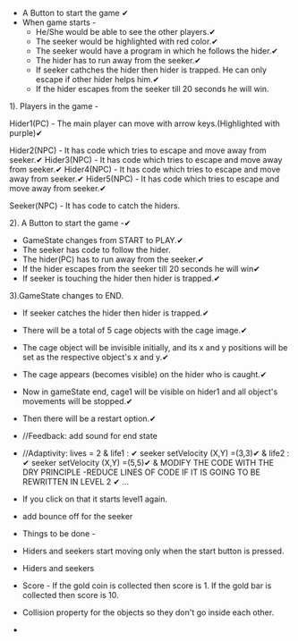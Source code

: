 * A Button to start the game ✔
* When game starts - 
	* He/She would be able to see the other players.✔
	* The seeker would be highlighted with red color.✔
	* The seeker would have a program in which he follows the hider.✔
	* The hider has to run away from the seeker.✔
	* If seeker cathches the hider then hider is trapped. He can only escape if other hider helps him.✔
	* If the hider escapes from the seeker till 20 seconds he will win.

1). Players in the game - 

Hider1(PC) - The main player can move with arrow keys.(Highlighted with purple)✔

Hider2(NPC) - It has code which tries to escape and move away from seeker.✔
Hider3(NPC) - It has code which tries to escape and move away from seeker.✔
Hider4(NPC) - It has code which tries to escape and move away from seeker.✔
Hider5(NPC) - It has code which tries to escape and move away from seeker.✔

Seeker(NPC) - It has code to catch the hiders.

2). A Button to start the game -✔
* GameState changes from START to PLAY.✔
* The seeker has code to follow the hider.
* The hider(PC) has to run away from the seeker.✔
* If the hider escapes from the seeker till 20 seconds he will win✔
* If seeker is touching the hider then hider is trapped.✔

3).GameState changes to END.		
* If seeker catches the hider then hider is trapped.✔
* There will be a total of 5 cage objects with the cage image.✔
* The cage object will be invisible initially, and its x and y positions will be set as the respective object's x and y.✔
* The cage appears (becomes visible) on the hider who is caught.✔
* Now in gameState end, cage1 will be visible on hider1 and all object's movements will be stopped.✔
* Then there will be a restart option.✔
* //Feedback: add sound for end state
* //Adaptivity: lives = 2
& life1 : ✔ seeker setVelocity (X,Y) =(3,3)✔
& life2 : ✔ seeker setVelocity (X,Y) =(5,5)✔
& MODIFY THE CODE WITH THE DRY PRINCIPLE
-REDUCE LINES OF CODE IF IT IS GOING TO BE REWRITTEN IN LEVEL 2 ✔
...

* If you click on that it starts level1 again.
* add bounce off for the seeker

* Things to be done - 
* Hiders and seekers start moving only when the start button is pressed.
* Hiders and seekers
* Score - If the gold coin is collected then score is 1.
 		  If the gold bar is collected then score is 10.
* Collision property for the objects so they don't go inside each other.
* 